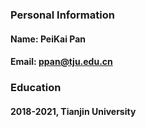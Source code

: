 ### Personal Information
#### Name: PeiKai Pan
#### Email: ppan@tju.edu.cn

### Education
#### 2018-2021, Tianjin University 
